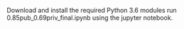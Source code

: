 Download and install the required Python 3.6 modules run 0.85pub_0.69priv_final.ipynb using the jupyter notebook.
